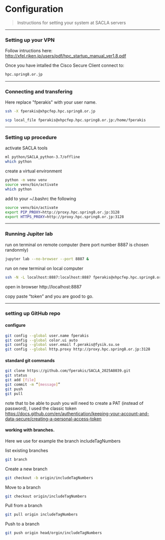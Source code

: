 # Configuration 

> Instructions for setting your system at SACLA servers 

-----------------------------
### Setting up your VPN 

Follow intructions here: 
http://xfel.riken.jp/users/pdf/hpc_startup_manual_ver1.8.pdf 

Once you have intalled the Cisco Secure Client connect to: 
```bash
hpc.spring8.or.jp
```

-----------------------------

### Connecting and transfering 

Here replace "fperakis" with your user name.
```bash
ssh -X fperakis@xhpcfep.hpc.spring8.or.jp
```

```bash
scp local_file fperakis@xhpcfep.hpc.spring8.or.jp:/home/fperakis
```

-----------------------------
### Setting up procedure 

activate SACLA tools
```bash
ml python/SACLA_python-3.7/offline
which python
```

create a virtual environment 
```bash
python -m venv venv
source venv/bin/activate
which python
```

add to your ~/.bashrc the following 
```bash
source venv/bin/activate
export PIP_PROXY=http://proxy.hpc.spring8.or.jp:3128
export HTTPS_PROXY=http://proxy.hpc.spring8.or.jp:3128
```

-----------------------------
### Running Jupiter lab

run on terminal on remote computer (here port number 8887 is chosen randonmly)
```bash
jupyter lab --no-browser --port 8887 &
```

run on new terminal on local computer 
```bash
ssh -N -L localhost:8887:localhost:8887 fperakis@xhpcfep.hpc.spring8.or.jp
```

open in browser
http://localhost:8887

copy paste “token” and you are good to go.

-----------------------------

### setting up GitHub repo
#### configure 
```bash
git config --global user.name fperakis
git config --global color.ui auto
git config --global user.email f.perakis@fysik.su.se
git config --global http.proxy http://proxy.hpc.spring8.or.jp:3128
```

#### standard git commands
```bash
git clone https://github.com/fperakis/SACLA_2025A8039.git
git status
git add [file]
git commit -m “[message]”
git push
git pull
```
note that to be able to push you will need to create a PAT (instead of password), I used the classic token
https://docs.github.com/en/authentication/keeping-your-account-and-data-secure/creating-a-personal-access-token 
 

#### working with branches. 
Here we use for example the branch includeTagNumbers

list existing branches
```bash
git branch
```
Create a new branch
```bash
git checkout -b origin/includeTagNumbers
```
Move to a branch
```bash
git checkout origin/includeTagNumbers
```

Pull from a branch
```bash
git pull origin includeTagNumbers
```

Push to a branch
```bash
git push origin head/orgin/includeTagNumbers
```
 
